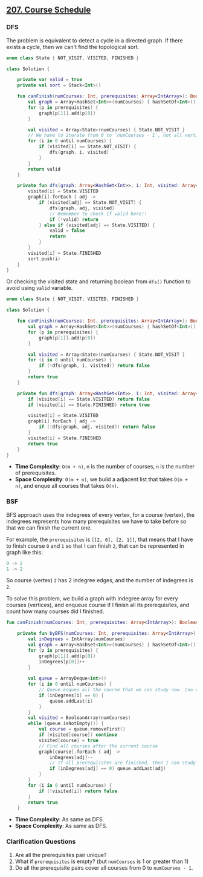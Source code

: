 ## [207. Course Schedule](https://leetcode.com/problems/course-schedule/)

### DFS
The problem is equivalent to detect a cycle in a directed graph. If there exists a cycle, then we can't find the topological sort.

```kotlin
enum class State { NOT_VISIT, VISITED, FINISHED }

class Solution {

    private var valid = true
    private val sort = Stack<Int>()

    fun canFinish(numCourses: Int, prerequisites: Array<IntArray>): Boolean {
        val graph = Array<HashSet<Int>>(numCourses) { hashSetOf<Int>() }
        for (p in prerequisites) {
            graph[p[1]].add(p[0])
        }

        val visited = Array<State>(numCourses) { State.NOT_VISIT }
        // We have to iterate from 0 to `numCourses - 1`, not all vertices from the graph!!
        for (i in 0 until numCourses) {
            if (visited[i] == State.NOT_VISIT) {
                dfs(graph, i, visited)
            }
        }
        return valid
    }

    private fun dfs(graph: Array<HashSet<Int>>, i: Int, visited: Array<State>) {
        visited[i] = State.VISITED
        graph[i].forEach { adj ->
            if (visited[adj] == State.NOT_VISIT) {
                dfs(graph, adj, visited)
                // Remember to check if valid here!!
                if (!valid) return
            } else if (visited[adj] == State.VISITED) {
                valid = false
                return
            }
        }
        visited[i] = State.FINISHED
        sort.push(i)
    }
}
```

Or checking the visited state and returning boolean from `dfs()` function to avoid using `valid` variable.

```kotlin
enum class State { NOT_VISIT, VISITED, FINISHED }

class Solution {

    fun canFinish(numCourses: Int, prerequisites: Array<IntArray>): Boolean {
        val graph = Array<HashSet<Int>>(numCourses) { hashSetOf<Int>() }
        for (p in prerequisites) {
            graph[p[1]].add(p[0])
        }

        val visited = Array<State>(numCourses) { State.NOT_VISIT }
        for (i in 0 until numCourses) {
            if (!dfs(graph, i, visited)) return false
        }
        return true
    }

    private fun dfs(graph: Array<HashSet<Int>>, i: Int, visited: Array<State>): Boolean {
        if (visited[i] == State.VISITED) return false
        if (visited[i] == State.FINISHED) return true

        visited[i] = State.VISITED
        graph[i].forEach { adj ->
            if (!dfs(graph, adj, visited)) return false
        }
        visited[i] = State.FINISHED
        return true
    }
}
```

* **Time Complexity**: `O(m + n)`, `m` is the number of courses, `n` is the number of prerequisites.
* **Space Complexity**: `O(m + n)`, we build a adjacent list that takes `O(m + n)`, and enque all courses that takes `O(n)`.

### BSF
BFS approach uses the indegrees of every vertex, for a course (vertex), the indegrees represents how many prerequisites we have to take before so that we can finish the current one.

For example, the `prerequisites` is `[[2, 0], [2, 1]]`, that means that I have to finish course `0` and `1` so that I can finish `2`, that can be represented in graph like this:

```js
0 -> 2
1 -> 2
```

So course (vertex) `2` has 2 indegree edges, and the number of indegrees is `2`.

To solve this problem, we build a graph with indegree array for every courses (vertices), and enqueue course if I finish all its prerequisites, and count how many courses did I finished.

```kotlin
fun canFinish(numCourses: Int, prerequisites: Array<IntArray>): Boolean {

    private fun byBFS(numCourses: Int, prerequisites: Array<IntArray>): Boolean {
        val inDegrees = IntArray(numCourses)
        val graph = Array<HashSet<Int>>(numCourses) { hashSetOf<Int>() }
        for (p in prerequisites) {
            graph[p[1]].add(p[0])
            inDegrees[p[0]]++
        }
        
        val queue = ArrayDeque<Int>()
        for (i in 0 until numCourses) {
            // Queue enques all the course that we can study now. (no or finished all prerequisites)
            if (inDegrees[i] == 0) {
                queue.addLast(i)
            }
        }
        val visited = BooleanArray(numCourses)
        while (queue.isNotEmpty()) {
            val course = queue.removeFirst()
            if (visited[course]) continue
            visited[course] = true
            // Find all courses after the current course
            graph[course].forEach { adj -> 
                inDegrees[adj]--
                // If all prerequiistes are finished, then I can study this after course.
                if (inDegrees[adj] == 0) queue.addLast(adj)
            }
        }
        for (i in 0 until numCourses) {
            if (!visited[i]) return false
        }
        return true
    }
```

* **Time Complexity**: As same as DFS.
* **Space Complexity**: As same as DFS.

### Clarification Questions
1. Are all the prerequisites pair unique?
2. What if `prerequisites` is empty? (but `numCourses` is 1 or greater than 1)
3. Do all the prerequisite pairs cover all courses from 0 to `numCourses - 1`.